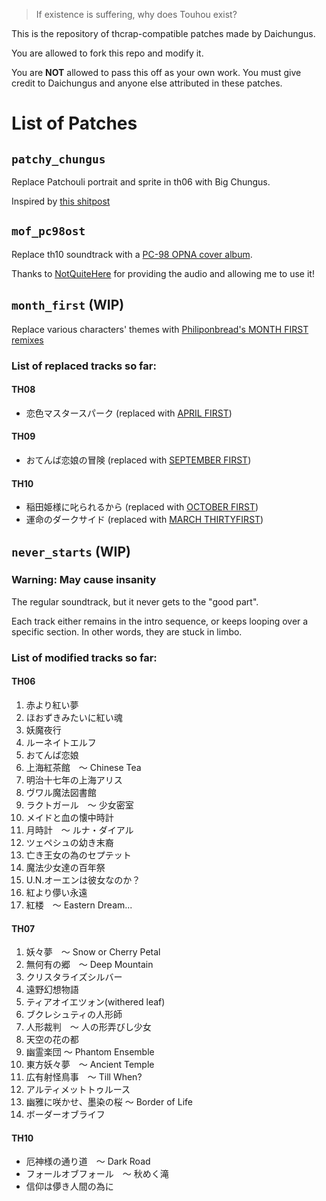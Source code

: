 > If existence is suffering, why does Touhou exist?

This is the repository of thcrap-compatible patches made by Daichungus.

You are allowed to fork this repo and modify it. 

You are **NOT** allowed to pass this off as your own work. You must give credit to Daichungus and anyone else attributed in these patches.
# List of Patches
## `patchy_chungus`
Replace Patchouli portrait and sprite in th06 with Big Chungus.

Inspired by [this shitpost](https://www.youtube.com/watch?v=4OLzAU0Hx2Y)
## `mof_pc98ost`
Replace th10 soundtrack with a [PC-98 OPNA cover album](https://www.youtube.com/watch?v=YkWKccjLMmM).

Thanks to [NotQuiteHere](https://www.youtube.com/@NotQuiteHere) for providing the audio and allowing me to use it!
## `month_first` (WIP)
Replace various characters' themes with [Philiponbread's MONTH FIRST remixes](https://www.youtube.com/playlist?list=PL0898CD588F387B3B)
### List of replaced tracks so far:
#### TH08
- 恋色マスタースパーク (replaced with [APRIL FIRST](https://www.youtube.com/watch?v=OqjEipldpFc))
#### TH09
- おてんば恋娘の冒険 (replaced with [SEPTEMBER FIRST](https://www.youtube.com/watch?v=DUogXC_Ec40))
#### TH10
- 稲田姫様に叱られるから (replaced with [OCTOBER FIRST](https://www.youtube.com/watch?v=J8f7oKeMstQ))
- 運命のダークサイド (replaced with [MARCH THIRTYFIRST](https://www.youtube.com/watch?v=nLck4R3BcyM))
## `never_starts` (WIP)
### Warning: May cause insanity

The regular soundtrack, but it never gets to the "good part".

Each track either remains in the intro sequence, or keeps looping over a specific section.
In other words, they are stuck in limbo.
### List of modified tracks so far:
#### TH06
1. 赤より紅い夢
2. ほおずきみたいに紅い魂
3. 妖魔夜行
4. ルーネイトエルフ
5. おてんば恋娘
6. 上海紅茶館　～ Chinese Tea
7. 明治十七年の上海アリス
8. ヴワル魔法図書館
9. ラクトガール　～ 少女密室
10. メイドと血の懐中時計
11. 月時計　～ ルナ・ダイアル
12. ツェペシュの幼き末裔
13. 亡き王女の為のセプテット
14. 魔法少女達の百年祭
15. U.N.オーエンは彼女なのか？
16. 紅より儚い永遠
17. 紅楼　～ Eastern Dream...
#### TH07
1. 妖々夢　～ Snow or Cherry Petal
2. 無何有の郷　～ Deep Mountain
3. クリスタライズシルバー
4. 遠野幻想物語
5. ティアオイエツォン(withered leaf)
6. ブクレシュティの人形師
7. 人形裁判　～ 人の形弄びし少女
8. 天空の花の都
9. 幽霊楽団 ～ Phantom Ensemble
10. 東方妖々夢　～ Ancient Temple
11. 広有射怪鳥事　～ Till When?
12. アルティメットトゥルース
13. 幽雅に咲かせ、墨染の桜 ～ Border of Life
14. ボーダーオブライフ
#### TH10
- 厄神様の通り道　～ Dark Road
- フォールオブフォール　～ 秋めく滝
- 信仰は儚き人間の為に
